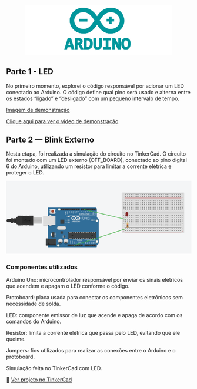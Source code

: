 <p align="center">
  <img src="assets/arduino.png" alt="Arduino" width="400">
</p>

## Parte 1 - LED

No primeiro momento, explorei o código responsável por acionar um LED conectado ao Arduino. O código define qual pino será usado e alterna entre os estados “ligado” e “desligado” com um pequeno intervalo de tempo.

[Imagem de demonstração](assets/imagem.png)

[ Clique aqui para ver o vídeo de demonstração](assets/video.mp4)



## Parte 2 — Blink Externo

Nesta etapa, foi realizada a simulação do circuito no TinkerCad.
O circuito foi montado com um LED externo (OFF_BOARD), conectado ao pino digital 6 do Arduino, utilizando um resistor para limitar a corrente elétrica e proteger o LED.

![Circuito Pisca-Pisca](assets/tinkercad.png)

### Componentes utilizados
Arduino Uno: microcontrolador responsável por enviar os sinais elétricos que acendem e apagam o LED conforme o código.

Protoboard: placa usada para conectar os componentes eletrônicos sem necessidade de solda.

LED: componente emissor de luz que acende e apaga de acordo com os comandos do Arduino.

Resistor: limita a corrente elétrica que passa pelo LED, evitando que ele queime.

Jumpers: fios utilizados para realizar as conexões entre o Arduino e o protoboard.

Simulação feita no TinkerCad com LED.

🔗 [Ver projeto no TinkerCad](https://www.tinkercad.com/things/d1yCmj3y2m4-copy-of-fabulous-lappi-hango?sharecode=RxoQIzwBeu4lNFtD3A4ueFK_J3Qy0REiZEHDNT5YCQE)
